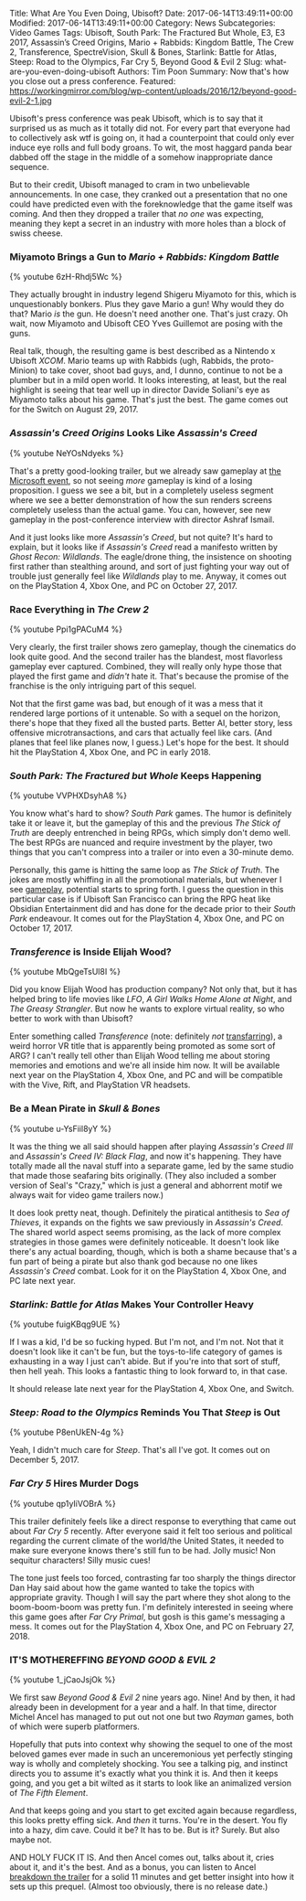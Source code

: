 Title: What Are You Even Doing, Ubisoft?
Date: 2017-06-14T13:49:11+00:00
Modified: 2017-06-14T13:49:11+00:00
Category: News
Subcategories: Video Games
Tags: Ubisoft, South Park: The Fractured But Whole, E3, E3 2017, Assassin’s Creed Origins, Mario + Rabbids: Kingdom Battle, The Crew 2, Transference, SpectreVision, Skull & Bones, Starlink: Battle for Atlas, Steep: Road to the Olympics, Far Cry 5, Beyond Good & Evil 2
Slug: what-are-you-even-doing-ubisoft
Authors: Tim Poon
Summary: Now that's how you close out a press conference.
Featured: https://workingmirror.com/blog/wp-content/uploads/2016/12/beyond-good-evil-2-1.jpg

Ubisoft's press conference was peak Ubisoft, which is to say that it surprised us as much as it totally did not. For every part that everyone had to collectively ask wtf is going on, it had a counterpoint that could only ever induce eye rolls and full body groans. To wit, the most haggard panda bear dabbed off the stage in the middle of a somehow inappropriate dance sequence.

But to their credit, Ubisoft managed to cram in two unbelievable announcements. In one case, they cranked out a presentation that no one could have predicted even with the foreknowledge that the game itself was coming. And then they dropped a trailer that *no one* was expecting, meaning they kept a secret in an industry with more holes than a block of swiss cheese.

### Miyamoto Brings a Gun to *Mario + Rabbids: Kingdom Battle*

{% youtube 6zH-Rhdj5Wc %}

They actually brought in industry legend Shigeru Miyamoto for this, which is unquestionably bonkers. Plus they gave Mario a gun! Why would they do that? Mario *is* the gun. He doesn't need another one. That's just crazy. Oh wait, now Miyamoto and Ubisoft CEO Yves Guillemot are posing with the guns.

Real talk, though, the resulting game is best described as a Nintendo x Ubisoft *XCOM*. Mario teams up with Rabbids (ugh, Rabbids, the proto-Minion) to take cover, shoot bad guys, and, I dunno, continue to not be a plumber but in a mild open world. It looks interesting, at least, but the real highlight is seeing that tear well up in director Davide Soliani's eye as Miyamoto talks about his game. That's just the best. The game comes out for the Switch on August 29, 2017.

### *Assassin's Creed Origins* Looks Like *Assassin's Creed*

{% youtube NeYOsNdyeks %}

That's a pretty good-looking trailer, but we already saw gameplay at [the Microsoft event](https://workingmirror.com/2017/06/12/xbox-one-x-is-real-and-42-other-things/), so not seeing *more* gameplay is kind of a losing proposition. I guess we see a bit, but in a completely useless segment where we see a better demonstration of how the sun renders screens completely useless than the actual game. You can, however, see new gameplay in the post-conference interview with director Ashraf Ismail.

And it just looks like more *Assassin's Creed*, but not quite? It's hard to explain, but it looks like if *Assassin's Creed* read a manifesto written by *Ghost Recon: Wildlands*. The eagle/drone thing, the insistence on shooting first rather than stealthing around, and sort of just fighting your way out of trouble just generally feel like *Wildlands* play to me. Anyway, it comes out on the PlayStation 4, Xbox One, and PC on October 27, 2017.

### Race Everything in *The Crew 2*

{% youtube Ppi1gPACuM4 %}

Very clearly, the first trailer shows zero gameplay, though the cinematics do look quite good. And the second trailer has the blandest, most flavorless gameplay ever captured. Combined, they will really only hype those that played the first game and *didn't* hate it. That's because the promise of the franchise is the only intriguing part of this sequel.

Not that the first game was bad, but enough of it was a mess that it rendered large portions of it untenable. So with a sequel on the horizon, there's hope that they fixed all the busted parts. Better AI, better story, less offensive microtransactions, and cars that actually feel like cars. (And planes that feel like planes now, I guess.) Let's hope for the best. It should hit the PlayStation 4, Xbox One, and PC in early 2018.

### *South Park: The Fractured but Whole* Keeps Happening

{% youtube VVPHXDsyhA8 %}

You know what's hard to show? *South Park* games. The humor is definitely take it or leave it, but the gameplay of this and the previous *The Stick of Truth* are deeply entrenched in being RPGs, which simply don't demo well. The best RPGs are nuanced and require investment by the player, two things that you can't compress into a trailer or into even a 30-minute demo.

Personally, this game is hitting the same loop as *The Stick of Truth*. The jokes are mostly whiffing in all the promotional materials, but whenever I see [gameplay](https://www.youtube.com/watch?v=x6stnkU03Fw), potential starts to spring forth. I guess the question in this particular case is if Ubisoft San Francisco can bring the RPG heat like Obsidian Entertainment did and has done for the decade prior to their *South Park* endeavour. It comes out for the PlayStation 4, Xbox One, and PC on October 17, 2017.

### *Transference* is Inside Elijah Wood?

{% youtube MbQgeTsUl8I %}

Did you know Elijah Wood has production company? Not only that, but it has helped bring to life movies like *LFO*, *A Girl Walks Home Alone at Night*, and *The Greasy Strangler*. But now he wants to explore virtual reality, so who better to work with than Ubisoft?

Enter something called *Transference* (note: definitely *not* [transfarring](http://metalgear.wikia.com/wiki/Transfarring)), a weird horror VR title that is apparently being promoted as some sort of ARG? I can't really tell other than Elijah Wood telling me about storing memories and emotions and we're all inside him now. It will be available next year on the PlayStation 4, Xbox One, and PC and will be compatible with the Vive, Rift, and PlayStation VR headsets.

### Be a Mean Pirate in *Skull & Bones*

{% youtube u-YsFiil8yY %}

It was the thing we all said should happen after playing *Assassin's Creed III* and *Assassin's Creed IV: Black Flag*, and now it's happening. They have totally made all the naval stuff into a separate game, led by the same studio that made those seafaring bits originally. (They also included a somber version of Seal's "Crazy," which is just a general and abhorrent motif we always wait for video game trailers now.)

It does look pretty neat, though. Definitely the piratical antithesis to *Sea of Thieves*, it expands on the fights we saw previously in *Assassin's Creed*. The shared world aspect seems promising, as the lack of more complex strategies in those games were definitely noticeable. It doesn't look like there's any actual boarding, though, which is both a shame because that's a fun part of being a pirate but also thank god because no one likes *Assassin's Creed* combat. Look for it on the PlayStation 4, Xbox One, and PC late next year.

### *Starlink: Battle for Atlas* Makes Your Controller Heavy

{% youtube fuigKBqg9UE %}

If I was a kid, I'd be so fucking hyped. But I'm not, and I'm not. Not that it doesn't look like it can't be fun, but the toys-to-life category of games is exhausting in a way I just can't abide. But if you're into that sort of stuff, then hell yeah. This looks a fantastic thing to look forward to, in that case.

It should release late next year for the PlayStation 4, Xbox One, and Switch.

### *Steep: Road to the Olympics* Reminds You That *Steep* is Out

{% youtube P8enUkEN-4g %}

Yeah, I didn't much care for *Steep*. That's all I've got. It comes out on December 5, 2017.

### *Far Cry 5* Hires Murder Dogs

{% youtube qp1yIiVOBrA %}

This trailer definitely feels like a direct response to everything that came out about *Far Cry 5* recently. After everyone said it felt too serious and political regarding the current climate of the world/the United States, it needed to make sure everyone knows there's still fun to be had. Jolly music! Non sequitur characters! Silly music cues!

The tone just feels too forced, contrasting far too sharply the things director Dan Hay said about how the game wanted to take the topics with appropriate gravity. Though I will say the part where they shot along to the boom-boom-boom was pretty fun. I'm definitely interested in seeing where this game goes after *Far Cry Primal*, but gosh is this game's messaging a mess. It comes out for the PlayStation 4, Xbox One, and PC on February 27, 2018.

### IT'S MOTHEREFFING *BEYOND GOOD & EVIL 2*

{% youtube 1_jCaoJsjOk %}

We first saw *Beyond Good & Evil 2* nine years ago. Nine! And by then, it had already been in development for a year and a half. In that time, director Michel Ancel has managed to put out not one but two *Rayman* games, both of which were superb platformers.

Hopefully that puts into context why showing the sequel to one of the most beloved games ever made in such an unceremonious yet perfectly stinging way is wholly and completely shocking. You see a talking pig, and instinct directs you to assume it's exactly what you think it is. And then it keeps going, and you get a bit wilted as it starts to look like an animalized version of *The Fifth Element*.

And that keeps going and you start to get excited again because regardless, this looks pretty effing sick. And *then* it turns. You're in the desert. You fly into a hazy, dim cave. Could it be? It has to be. But is it? Surely. But also maybe not.

AND HOLY FUCK IT IS. And then Ancel comes out, talks about it, cries about it, and it's the best. And as a bonus, you can listen to Ancel [breakdown the trailer](https://www.youtube.com/watch?v=cbwUJ468u14) for a solid 11 minutes and get better insight into how it sets up this prequel. (Almost too obviously, there is no release date.)
